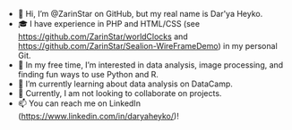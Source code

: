 - 👋 Hi, I’m @ZarinStar on GitHub, but my real name is Dar'ya Heyko.
- 🎓 I have experience in PHP and HTML/CSS (see https://github.com/ZarinStar/worldClocks and https://github.com/ZarinStar/Sealion-WireFrameDemo) in my personal Git.
- 👀 In my free time, I’m interested in data analysis, image processing, and finding fun ways to use Python and R.
- 🌱 I’m currently learning about data analysis on DataCamp.
- 💞️ Currently, I am not looking to collaborate on projects.
- 📫 You can reach me on LinkedIn (https://www.linkedin.com/in/daryaheyko/)!

<!---
ZarinStar/ZarinStar is a ✨ special ✨ repository because its `README.md` (this file) appears on your GitHub profile.
You can click the Preview link to take a look at your changes.
--->

